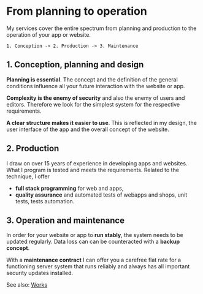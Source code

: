 # From planning to operation

My services cover the entire spectrum from planning and production to the operation of your app or website.

`1. Conception -> 2. Production -> 3. Maintenance`

## 1. Conception, planning and design

**Planning is essential**. The concept and the definition of the general conditions influence all your future interaction
with the website or app.

**Complexity is the enemy of security** and also the enemy of users and editors. Therefore we look for the simplest
system for the respective requirements.

**A clear structure makes it easier to use**. This is reflected in my design, the user interface of the app and the overall
concept of the website.

## 2. Production

I draw on over 15 years of experience in developing apps and websites. What I program is tested and
meets the requirements. Related to the technique, I offer

- **full stack programming** for web and apps,
- **quality assurance** and automated tests of webapps and shops, unit tests, tests automation.

## 3. Operation and maintenance

In order for your website or app to **run stably**, the system needs to be updated regularly. Data loss can
can be counteracted with a **backup concept**. 

With a **maintenance contract** I can offer you a carefree flat rate for a functioning
server system that runs reliably and always has all important security updates installed.

See also: [Works](works)